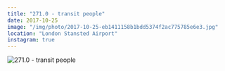 ```yaml
---
title: "271.0 - transit people"
date: 2017-10-25
image: "/img/photo/2017-10-25-eb1411158b1bdd5374f2ac775785e6e3.jpg"
location: "London Stansted Airport"
instagram: true
---
```


![271.0 - transit people](/img/photo/2017-10-25-eb1411158b1bdd5374f2ac775785e6e3.jpg)
